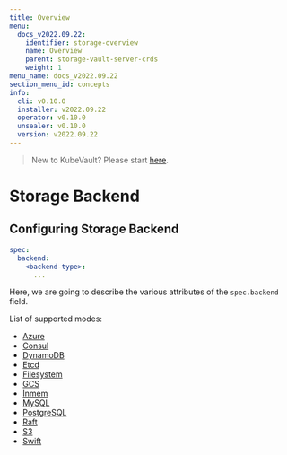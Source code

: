 ```yaml
---
title: Overview
menu:
  docs_v2022.09.22:
    identifier: storage-overview
    name: Overview
    parent: storage-vault-server-crds
    weight: 1
menu_name: docs_v2022.09.22
section_menu_id: concepts
info:
  cli: v0.10.0
  installer: v2022.09.22
  operator: v0.10.0
  unsealer: v0.10.0
  version: v2022.09.22
---
```


> New to KubeVault? Please start [here](/docs/v2022.09.22/concepts/README).

# Storage Backend

## Configuring Storage Backend

```yaml
spec:
  backend:
    <backend-type>:
      ...
```

Here, we are going to describe the various attributes of the `spec.backend` field.

List of supported modes:

- [Azure](/docs/v2022.09.22/concepts/vault-server-crds/storage/azure)
- [Consul](/docs/v2022.09.22/concepts/vault-server-crds/storage/consul)
- [DynamoDB](/docs/v2022.09.22/concepts/vault-server-crds/storage/dynamodb)
- [Etcd](/docs/v2022.09.22/concepts/vault-server-crds/storage/etcd)
- [Filesystem](/docs/v2022.09.22/concepts/vault-server-crds/storage/filesystem)
- [GCS](/docs/v2022.09.22/concepts/vault-server-crds/storage/gcs)
- [Inmem](/docs/v2022.09.22/concepts/vault-server-crds/storage/inmem)
- [MySQL](/docs/v2022.09.22/concepts/vault-server-crds/storage/mysql)
- [PostgreSQL](/docs/v2022.09.22/concepts/vault-server-crds/storage/postgresql)
- [Raft](/docs/v2022.09.22/concepts/vault-server-crds/storage/raft)
- [S3](/docs/v2022.09.22/concepts/vault-server-crds/storage/s3)
- [Swift](/docs/v2022.09.22/concepts/vault-server-crds/storage/swift)
